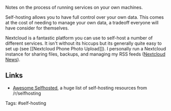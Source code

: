 Notes on the process of running services on your own machines.

Self-hosting allows you to have full control over your own data.  This comes at the cost of needing to manage your own data, a tradeoff everyone will have consider for themselves.

Nextcloud is a fantastic platform you can use to self-host a number of different services.  It isn't without its hiccups but its generally quite easy to set up (see [[Nextcloud Phone Photo Upload]]).  I personally run a Nextcloud instance for sharing files, backups, and managing my RSS feeds ([Nextcloud News](https://github.com/nextcloud/news)).

## Links

- [Awesome Selfhosted](https://github.com/awesome-selfhosted/awesome-selfhosted), a huge list of self-hosting resources from /r/selfhosting

Tags: #self-hosting